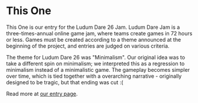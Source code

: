 This One
==========

This One is our entry for the Ludum Dare 26 Jam. Ludum Dare Jam is a three-times-annual online game jam, where teams create games in 72 hours or less. Games must be created according to a theme announced at the beginning of the project, and entries are judged on various criteria.

The theme for Ludum Dare 26 was "Minimalism". Our original idea was to take a different spin on minimalism; we interpreted this as a regression to minimalism instead of a minimalistic game. The gameplay becomes simpler over time, which is tied together with a overarching narrative - originally designed to be tragic, but that ending was cut :(

Read more at [our entry page](http://www.ludumdare.com/compo/ludum-dare-26/?action=preview&uid=21304).
